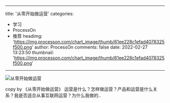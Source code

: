 
---
title: '从零开始做运营'
categories: 
 - 学习
 - ProcessOn
 - 推荐
headimg: 'https://img.processon.com/chart_image/thumb/61ee228c1efad4078325f500.png'
author: ProcessOn
comments: false
date: 2022-02-27 13:23:50
thumbnail: 'https://img.processon.com/chart_image/thumb/61ee228c1efad4078325f500.png'
---

<div>   
<img class="thumb" alt="从零开始做运营" src="https://img.processon.com/chart_image/thumb/61ee228c1efad4078325f500.png" referrerpolicy="no-referrer">
<p>copy by 《从零开始做运营》
运营是什么？怎样做运营？产品和运营是什么关系？我是否适合从事互联网运营？为什么我做的..</p>  
</div>
            